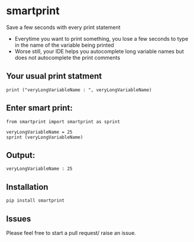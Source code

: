 
# smartprint
Save a few seconds with every print statement 

- Everytime you want to print something, you lose a few seconds to type in the name of the variable being printed
- Worse still, your IDE helps you autocomplete long variable names but does not autocomplete the print comments

## Your usual print statment 
```
print ("veryLongVariableName : ", veryLongVariableName)
```

## Enter smart print:
```
from smartprint import smartprint as sprint

veryLongVariableName = 25
sprint (veryLongVariableName)
```

## Output:
```
veryLongVariableName : 25
```

## Installation 
```
pip install smartprint
```

## Issues
Please feel free to start a pull request/ raise an issue. 
